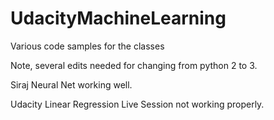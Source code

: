 # UdacityMachineLearning
Various code samples for the classes

Note, several edits needed for changing from python 2 to 3.

Siraj Neural Net working well.  

Udacity Linear Regression Live Session not working properly.  
